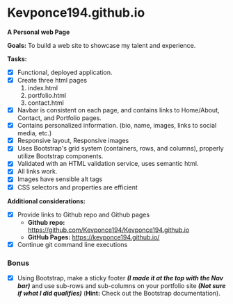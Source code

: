 # Kevponce194.github.io

**A Personal web Page**

**Goals:** 
To build a web site to showcase my talent and experience.

**Tasks:**

- [x] Functional, deployed application.
- [x] Create three html pages
  1. index.html
  2. portfolio.html
  3. contact.html
- [x] Navbar is consistent on each page, and contains links to Home/About, Contact, and Portfolio pages.
- [x] Contains personalized information. (bio, name, images, links to social media, etc.)
- [x] Responsive layout, Responsive images
- [x] Uses Bootstrap's grid system (containers, rows, and columns), properly utilize Bootstrap components.
- [x] Validated with an HTML validation service, uses semantic html.
- [x] All links work.
- [x] Images have sensible alt tags
- [x] CSS selectors and properties are efficient

**Additional considerations:**

- [x] Provide links to Github repo and Github pages
    * **Github repo:** https://github.com/Kevponce194/Kevponce194.github.io
    * **GitHub Pages:** https://kevponce194.github.io/
- [x] Continue git command line executions
 
### Bonus

- [x] Using Bootstrap, make a sticky footer **_(I made it at the top with the Nav bar)_** and use sub-rows and sub-columns on your portfolio site **_(Not sure if what I did qualifies)_**  (**Hint:** Check out the Bootstrap documentation).
